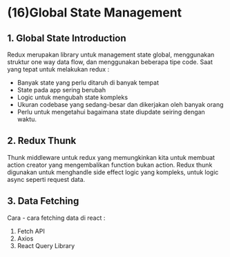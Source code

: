# (16)Global State Management

## 1. Global State Introduction

Redux merupakan library untuk management state global, menggunakan struktur one way data flow, dan menggunakan beberapa tipe code.
Saat yang tepat untuk melakukan redux :

- Banyak state yang perlu ditaruh di banyak tempat
- State pada app sering berubah
- Logic untuk mengubah state kompleks
- Ukuran codebase yang sedang-besar dan dikerjakan oleh banyak orang
- Perlu untuk mengetahui bagaimana state diupdate seiring dengan waktu.

## 2. Redux Thunk

Thunk middleware untuk redux yang memungkinkan kita untuk membuat action creator yang mengembalikan function bukan action. Redux thunk digunakan untuk menghandle side effect logic yang kompleks, untuk logic async seperti request data.

## 3. Data Fetching

Cara - cara fetching data di react :

1. Fetch API
2. Axios
3. React Query Library
